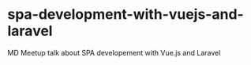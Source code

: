 # spa-development-with-vuejs-and-laravel
MD Meetup talk about SPA developement with Vue.js and Laravel
